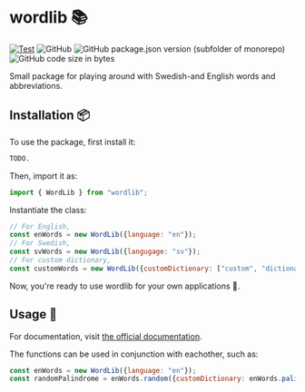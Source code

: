 # wordlib 📚
[![Test](https://github.com/arvidbt/wordlib/actions/workflows/test.yml/badge.svg)](https://github.com/arvidbt/wordlib/actions/workflows/test.yml/badge.svg)
![GitHub](https://img.shields.io/github/license/arvidbt/wordlib)
![GitHub package.json version (subfolder of monorepo)](https://img.shields.io/github/package-json/v/arvidbt/wordlib)
![GitHub code size in bytes](https://img.shields.io/github/languages/code-size/arvidbt/wordlib)



Small package for playing around with Swedish-and English words and abbreviations.

## Installation 📦
To use the package, first install it:
```bash
TODO.
```
Then, import it as:
```javascript
import { WordLib } from "wordlib";
```
Instantiate the class:
```javascript
// For English,
const enWords = new WordLib({language: "en"});
// For Swedish,
const svWords = new WordLib({langugage: "sv"});
// For custom dictionary,
const customWords = new WordLib({customDictionary: ["custom", "dictionary"]});
```
Now, you're ready to use wordlib for your own applications 🚀.

## Usage 📖
For documentation, visit [the official documentation](https://arvidbt.github.io/wordlib/).

The functions can be used in conjunction with eachother, such as:
```javascript
const enWords = new WordLib({language: "en"});
const randomPalindrome = enWords.random({customDictionary: enWords.palindromes()});
```